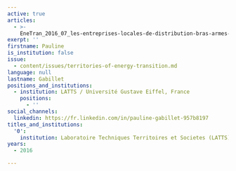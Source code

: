 ```yaml
---
active: true
articles:
  - >-
    EneTran_2016_07_les-entreprises-locales-de-distribution-bras-armes-des-politiques-energetiques-territoriales
exerpt: ''
firstname: Pauline
is_institution: false
issue:
  - content/issues/territories-of-energy-transition.md
language: null
lastname: Gabillet
positions_and_institutions:
  - institution: LATTS / Université Gustave Eiffel, France
    positions:
      - ''
social_channels:
  linkedin: https://fr.linkedin.com/in/pauline-gabillet-957b8197
titles_and_institutions:
  '0':
    institution: Laboratoire Techniques Territoires et Societes (LATTS), France
years:
  - 2016

---
```

